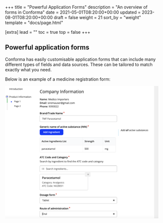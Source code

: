 +++
title = "Powerful Application Forms"
description = "An overview of forms in Conforma"
date = 2021-05-01T08:20:00+00:00
updated = 2023-08-01T08:20:00+00:00
draft = false
weight = 21
sort_by = "weight"
template = "docs/page.html"

[extra]
lead = ""
toc = true
top = false
+++

## Powerful application forms

Conforma has easily customisable application forms that can include many different types of fields and data sources. These can be tailored to match exactly what you need.

Below is an example of a medicine registration form:

![form](/docs/about/demo/form2.png)


